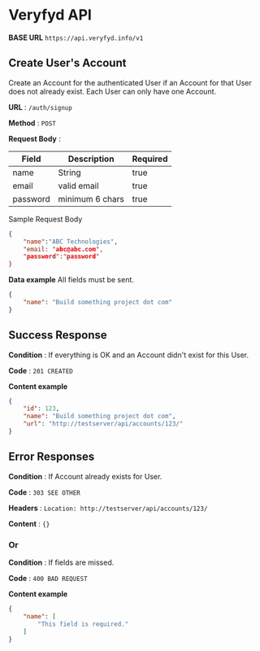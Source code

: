 # Veryfyd API

**BASE URL** `https://api.veryfyd.info/v1`


## Create User's Account

Create an Account for the authenticated User if an Account for that User does
not already exist. Each User can only have one Account.

**URL** : `/auth/signup`

**Method** : `POST`

**Request Body** :

| Field    | Description     | Required |
|----------|-----------------|----------|
| name     | String          | true     |
| email    | valid email     | true     |
| password | minimum 6 chars | true     |


Sample Request Body

```json
{
    "name":"ABC Technologies",
    "email: "abc@abc.com",
    "password":"password"
}
```

**Data example** All fields must be sent.

```json
{
    "name": "Build something project dot com"
}
```

## Success Response

**Condition** : If everything is OK and an Account didn't exist for this User.

**Code** : `201 CREATED`

**Content example**

```json
{
    "id": 123,
    "name": "Build something project dot com",
    "url": "http://testserver/api/accounts/123/"
}
```

## Error Responses

**Condition** : If Account already exists for User.

**Code** : `303 SEE OTHER`

**Headers** : `Location: http://testserver/api/accounts/123/`

**Content** : `{}`

### Or

**Condition** : If fields are missed.

**Code** : `400 BAD REQUEST`

**Content example**

```json
{
    "name": [
        "This field is required."
    ]
}
```
